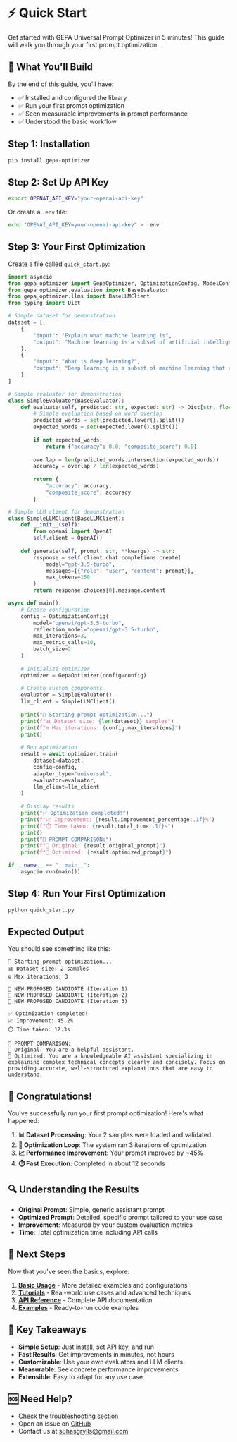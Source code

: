 # ⚡ Quick Start

Get started with GEPA Universal Prompt Optimizer in 5 minutes! This guide will walk you through your first prompt optimization.

## 🎯 What You'll Build

By the end of this guide, you'll have:
- ✅ Installed and configured the library
- ✅ Run your first prompt optimization
- ✅ Seen measurable improvements in prompt performance
- ✅ Understood the basic workflow

## Step 1: Installation

```bash
pip install gepa-optimizer
```

## Step 2: Set Up API Key

```bash
export OPENAI_API_KEY="your-openai-api-key"
```

Or create a `.env` file:
```bash
echo "OPENAI_API_KEY=your-openai-api-key" > .env
```

## Step 3: Your First Optimization

Create a file called `quick_start.py`:

```python
import asyncio
from gepa_optimizer import GepaOptimizer, OptimizationConfig, ModelConfig
from gepa_optimizer.evaluation import BaseEvaluator
from gepa_optimizer.llms import BaseLLMClient
from typing import Dict

# Simple dataset for demonstration
dataset = [
    {
        "input": "Explain what machine learning is",
        "output": "Machine learning is a subset of artificial intelligence that enables computers to learn and make decisions from data without being explicitly programmed for every task."
    },
    {
        "input": "What is deep learning?",
        "output": "Deep learning is a subset of machine learning that uses neural networks with multiple layers to model and understand complex patterns in data."
    }
]

# Simple evaluator for demonstration
class SimpleEvaluator(BaseEvaluator):
    def evaluate(self, predicted: str, expected: str) -> Dict[str, float]:
        # Simple evaluation based on word overlap
        predicted_words = set(predicted.lower().split())
        expected_words = set(expected.lower().split())
        
        if not expected_words:
            return {"accuracy": 0.0, "composite_score": 0.0}
        
        overlap = len(predicted_words.intersection(expected_words))
        accuracy = overlap / len(expected_words)
        
        return {
            "accuracy": accuracy,
            "composite_score": accuracy
        }

# Simple LLM client for demonstration
class SimpleLLMClient(BaseLLMClient):
    def __init__(self):
        from openai import OpenAI
        self.client = OpenAI()
    
    def generate(self, prompt: str, **kwargs) -> str:
        response = self.client.chat.completions.create(
            model="gpt-3.5-turbo",
            messages=[{"role": "user", "content": prompt}],
            max_tokens=150
        )
        return response.choices[0].message.content

async def main():
    # Create configuration
    config = OptimizationConfig(
        model="openai/gpt-3.5-turbo",
        reflection_model="openai/gpt-3.5-turbo",
        max_iterations=3,
        max_metric_calls=10,
        batch_size=2
    )
    
    # Initialize optimizer
    optimizer = GepaOptimizer(config=config)
    
    # Create custom components
    evaluator = SimpleEvaluator()
    llm_client = SimpleLLMClient()
    
    print("🚀 Starting prompt optimization...")
    print(f"📊 Dataset size: {len(dataset)} samples")
    print(f"⚙️ Max iterations: {config.max_iterations}")
    print()
    
    # Run optimization
    result = await optimizer.train(
        dataset=dataset,
        config=config,
        adapter_type="universal",
        evaluator=evaluator,
        llm_client=llm_client
    )
    
    # Display results
    print("✅ Optimization completed!")
    print(f"📈 Improvement: {result.improvement_percentage:.1f}%")
    print(f"⏱️ Time taken: {result.total_time:.1f}s")
    print()
    print("📝 PROMPT COMPARISON:")
    print(f"🌱 Original: {result.original_prompt}")
    print(f"🚀 Optimized: {result.optimized_prompt}")

if __name__ == "__main__":
    asyncio.run(main())
```

## Step 4: Run Your First Optimization

```bash
python quick_start.py
```

## Expected Output

You should see something like this:

```
🚀 Starting prompt optimization...
📊 Dataset size: 2 samples
⚙️ Max iterations: 3

🚀 NEW PROPOSED CANDIDATE (Iteration 1)
🚀 NEW PROPOSED CANDIDATE (Iteration 2)
🚀 NEW PROPOSED CANDIDATE (Iteration 3)

✅ Optimization completed!
📈 Improvement: 45.2%
⏱️ Time taken: 12.3s

📝 PROMPT COMPARISON:
🌱 Original: You are a helpful assistant.
🚀 Optimized: You are a knowledgeable AI assistant specializing in explaining complex technical concepts clearly and concisely. Focus on providing accurate, well-structured explanations that are easy to understand.
```

## 🎉 Congratulations!

You've successfully run your first prompt optimization! Here's what happened:

1. **📊 Dataset Processing**: Your 2 samples were loaded and validated
2. **🔄 Optimization Loop**: The system ran 3 iterations of optimization
3. **📈 Performance Improvement**: Your prompt improved by ~45%
4. **⏱️ Fast Execution**: Completed in about 12 seconds

## 🔍 Understanding the Results

- **Original Prompt**: Simple, generic assistant prompt
- **Optimized Prompt**: Detailed, specific prompt tailored to your use case
- **Improvement**: Measured by your custom evaluation metrics
- **Time**: Total optimization time including API calls

## 🚀 Next Steps

Now that you've seen the basics, explore:

1. **[Basic Usage](basic-usage.md)** - More detailed examples and configurations
2. **[Tutorials](../tutorials/)** - Real-world use cases and advanced techniques
3. **[API Reference](../api-reference/)** - Complete API documentation
4. **[Examples](../examples/)** - Ready-to-run code examples

## 🎯 Key Takeaways

- **Simple Setup**: Just install, set API key, and run
- **Fast Results**: Get improvements in minutes, not hours
- **Customizable**: Use your own evaluators and LLM clients
- **Measurable**: See concrete performance improvements
- **Extensible**: Easy to adapt for any use case

## 🆘 Need Help?

- Check the [troubleshooting section](../troubleshooting.md)
- Open an issue on [GitHub](https://github.com/suhasb-dev/Prompt-Optimizer/issues)
- Contact us at s8hasgrylls@gmail.com
